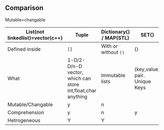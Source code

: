 ## Comparison
Mutable=changable

| List(not linkedlist)=vector(c++) | Tuple |Dictionary{} / MAP(STL) |      SET{}    | DEQUE
|---|---|---|---|---|
|Defined inside  |  `[]`          | With or without `()` |           {}            |         {}    |       |
|What| 1-D/2-D/n-D vector, which can store int,float,char anything| Immutable lists | {key,value} pair. Unique Keys | No duplicates | Double ended queue|
|Mutable/Changable|y|n|
|Comprehension   |      y         |            n         |       y                 |       y        | |
|Hetrogeneous    |       Y        |            Y|



